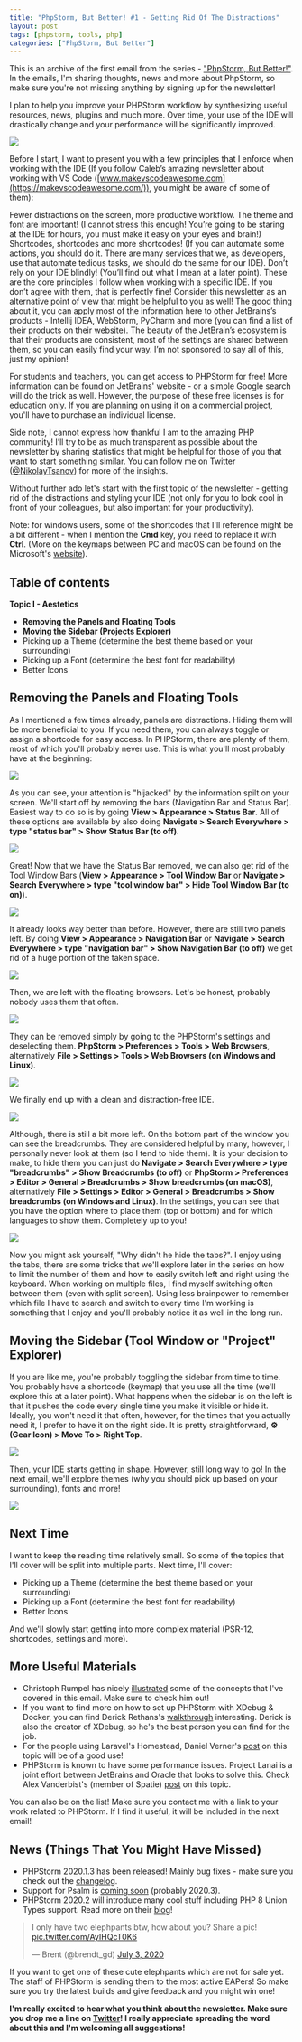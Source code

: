 ```yaml
---
title: "PhpStorm, But Better! #1 - Getting Rid Of The Distractions"
layout: post
tags: [phpstorm, tools, php]
categories: ["PhpStorm, But Better"]
---
```


This is an archive of the first email from the series - ["PhpStorm, But Better!"](http://phpstormbutbetter.com/). In the emails, I'm sharing thoughts, news and more about PhpStorm, so make sure you're not missing anything by signing up for the newsletter! 

I plan to help you improve your PHPStorm workflow by synthesizing useful resources, news, plugins and much more. Over time, your use of the IDE will drastically change and your performance will be significantly improved.

![](/assets/images/posts/phpstorm-but-better-getting-rid-of-the-distractions/0.png)

Before I start, I want to present you with a few principles that I enforce when working with the IDE (If you follow Caleb’s amazing newsletter about working with VS Code ([www.makevscodeawesome.com](https://makevscodeawesome.com/)), you might be aware of some of them):

Fewer distractions on the screen, more productive workflow.
The theme and font are important! (I cannot stress this enough! You’re going to be staring at the IDE for hours, you must make it easy on your eyes and brain!)
Shortcodes, shortcodes and more shortcodes! (If you can automate some actions, you should do it. There are many services that we, as developers, use that automate tedious tasks, we should do the same for our IDE).
Don’t rely on your IDE blindly! (You’ll find out what I mean at a later point).
These are the core principles I follow when working with a specific IDE. If you don’t agree with them, that is perfectly fine! Consider this newsletter as an alternative point of view that might be helpful to you as well! The good thing about it, you can apply most of the information here to other JetBrains’s products - Intellij IDEA, WebStorm, PyCharm and more (you can find a list of their products on their [website](https://www.jetbrains.com/products.html)). The beauty of the JetBrain’s ecosystem is that their products are consistent, most of the settings are shared between them, so you can easily find your way. I’m not sponsored to say all of this, just my opinion!

For students and teachers, you can get access to PHPStorm for free! More information can be found on JetBrains' website - or a simple Google search will do the trick as well. However, the purpose of these free licenses is for education only. If you are planning on using it on a commercial project, you'll have to purchase an individual license.

Side note, I cannot express how thankful I am to the amazing PHP community! I’ll try to be as much transparent as possible about the newsletter by sharing statistics that might be helpful for those of you that want to start something similar. You can follow me on Twitter ([@NikolayTsanov](https://twitter.com/NikolayTsanov)) for more of the insights.

Without further ado let's start with the first topic of the newsletter - getting rid of the distractions and styling your IDE (not only for you to look cool in front of your colleagues, but also important for your productivity).

Note: for windows users, some of the shortcodes that I'll reference might be a bit different - when I mention the **Cmd** key, you need to replace it with **Ctrl**. (More on the keymaps between PC and macOS can be found on the Microsoft's [website](https://support.microsoft.com/en-us/help/970299/keyboard-mappings-using-a-pc-keyboard-on-a-macintosh)).

## Table of contents
**Topic I - Aestetics**
- **Removing the Panels and Floating Tools**
- **Moving the Sidebar (Projects Explorer)**
- Picking up a Theme (determine the best theme based on your surrounding)
- Picking up a Font (determine the best font for readability)
- Better Icons

## Removing the Panels and Floating Tools
As I mentioned a few times already, panels are distractions. Hiding them will be more beneficial to you. If you need them, you can always toggle or assign a shortcode for easy access. In PHPStorm, there are plenty of them, most of which you'll probably never use. This is what you'll most probably have at the beginning:

![](/assets/images/posts/phpstorm-but-better-getting-rid-of-the-distractions/1.png)

As you can see, your attention is "hijacked" by the information spilt on your screen. We'll start off by removing the bars (Navigation Bar and Status Bar). Easiest way to do so is by going **View > Appearance > Status Bar**. All of these options are available by also doing **Navigate > Search Everywhere > type "status bar" > Show Status Bar (to off)**.

![](/assets/images/posts/phpstorm-but-better-getting-rid-of-the-distractions/2.png)

Great! Now that we have the Status Bar removed, we can also get rid of the Tool Window Bars (**View > Appearance > Tool Window Bar** or **Navigate > Search Everywhere > type "tool window bar" > Hide Tool Window Bar (to on)**).

![](/assets/images/posts/phpstorm-but-better-getting-rid-of-the-distractions/3.png)

It already looks way better than before. However, there are still two panels left. By doing **View > Appearance > Navigation Bar** or **Navigate > Search Everywhere > type "navigation bar" > Show Navigation Bar (to off)** we get rid of a huge portion of the taken space.

![](/assets/images/posts/phpstorm-but-better-getting-rid-of-the-distractions/4.png)

Then, we are left with the floating browsers. Let's be honest, probably nobody uses them that often.

![](/assets/images/posts/phpstorm-but-better-getting-rid-of-the-distractions/5.png)

They can be removed simply by going to the PHPStorm's settings and deselecting them. **PhpStorm > Preferences > Tools > Web Browsers**, alternatively **File > Settings > Tools > Web Browsers (on Windows and Linux)**.

![](/assets/images/posts/phpstorm-but-better-getting-rid-of-the-distractions/6.png)

We finally end up with a clean and distraction-free IDE.

![](/assets/images/posts/phpstorm-but-better-getting-rid-of-the-distractions/7.png)

Although, there is still a bit more left. On the bottom part of the window you can see the breadcrumbs. They are considered helpful by many, however, I personally never look at them (so I tend to hide them). It is your decision to make, to hide them you can just do **Navigate > Search Everywhere > type "breadcrumbs" > Show Breadcrumbs (to off)** or **PhpStorm > Preferences > Editor > General > Breadcrumbs > Show breadcrumbs (on macOS)**, alternatively **File > Settings > Editor > General > Breadcrumbs > Show breadcrumbs (on Windows and Linux)**. In the settings, you can see that you have the option where to place them (top or bottom) and for which languages to show them. Completely up to you!

![](/assets/images/posts/phpstorm-but-better-getting-rid-of-the-distractions/8.png)

Now you might ask yourself, "Why didn't he hide the tabs?". I enjoy using the tabs, there are some tricks that we'll explore later in the series on how to limit the number of them and how to easily switch left and right using the keyboard. When working on multiple files, I find myself switching often between them (even with split screen). Using less brainpower to remember which file I have to search and switch to every time I'm working is something that I enjoy and you'll probably notice it as well in the long run.

## Moving the Sidebar (Tool Window or "Project" Explorer)
If you are like me, you're probably toggling the sidebar from time to time. You probably have a shortcode (keymap) that you use all the time (we'll explore this at a later point). What happens when the sidebar is on the left is that it pushes the code every single time you make it visible or hide it. Ideally, you won't need it that often, however, for the times that you actually need it, I prefer to have it on the right side. It is pretty straightforward, **⚙ (Gear Icon) > Move To > Right Top**.

![](/assets/images/posts/phpstorm-but-better-getting-rid-of-the-distractions/9.png)

Then, your IDE starts getting in shape. However, still long way to go! In the next email, we'll explore themes (why you should pick up based on your surrounding), fonts and more!

![](/assets/images/posts/phpstorm-but-better-getting-rid-of-the-distractions/10.png)

## Next Time
I want to keep the reading time relatively small. So some of the topics that I'll cover will be split into multiple parts. Next time, I'll cover:

- Picking up a Theme (determine the best theme based on your surrounding)
- Picking up a Font (determine the best font for readability)
- Better Icons

And we'll slowly start getting into more complex material (PSR-12, shortcodes, settings and more).

## More Useful Materials
- Christoph Rumpel has nicely [illustrated](https://www.youtube.com/watch?v=3SUtEnMj1ws) some of the concepts that I've covered in this email. Make sure to check him out!
- If you want to find more on how to set up PHPStorm with XDebug & Docker, you can find Derick Rethans's [walkthrough](https://vimeo.com/433218463) interesting. Derick is also the creator of XDebug, so he's the best person you can find for the job.
- For the people using Laravel's Homestead, Daniel Verner's [post](https://42coders.com/how-to-set-up-debugging-with-phpstorm-and-homestead/) on this topic will be of a good use!
- PHPStorm is known to have some performance issues. Project Lanai is a joint effort between JetBrains and Oracle that looks to solve this. Check Alex Vanderbist's (member of Spatie) [post](https://alexvanderbist.com/2020/enable-early-access-metal-support-for-jetbrains-ides/) on this topic.

You can also be on the list! Make sure you contact me with a link to your work related to PHPStorm. If I find it useful, it will be included in the next email!

## News (Things That You Might Have Missed)
- PHPStorm 2020.1.3 has been released! Mainly bug fixes - make sure you check out the [changelog](https://blog.jetbrains.com/phpstorm/2020/07/phpstorm-2020-1-3-is-released/?fbclid=IwAR3Fvp5o46N0OFfJGlLp9kInWfk9h-VPITwM-By-01zbJlfmyjOSFK3YRDA).
- Support for Psalm is [coming soon](https://blog.jetbrains.com/phpstorm/2020/07/phpstan-and-psalm-support-coming-to-phpstorm/) (probably 2020.3).
- PHPStorm 2020.2 will introduce many cool stuff including PHP 8 Union Types support. Read more on their [blog](https://blog.jetbrains.com/phpstorm/2020/07/phpstorm-2020-2-eap-6-union-nbsp-types-are-here/)!

<blockquote class="twitter-tweet tw-align-center pb-2"><p lang="en" dir="ltr">I only have two elephpants btw, how about you? Share a pic! <a href="https://t.co/AyIHQcT0K6">pic.twitter.com/AyIHQcT0K6</a></p>&mdash; Brent (@brendt_gd) <a href="https://twitter.com/brendt_gd/status/1279056896230645773?ref_src=twsrc%5Etfw">July 3, 2020</a></blockquote><script async src="https://platform.twitter.com/widgets.js" charset="utf-8"></script>

If you want to get one of these cute elephpants which are not for sale yet. The staff of PHPStorm is sending them to the most active EAPers! So make sure you try the latest builds and give feedback and you might win one!

**I'm really excited to hear what you think about the newsletter. Make sure you drop me a line on [Twitter](https://twitter.com/NikolayTsanov)! I really appreciate spreading the word about this and I'm welcoming all suggestions!**